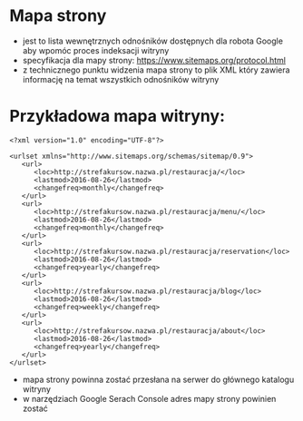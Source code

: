 # Mapa strony
- jest to lista wewnętrznych odnośników dostępnych dla robota Google aby wpomóc proces indeksacji witryny
- specyfikacja dla mapy strony: https://www.sitemaps.org/protocol.html
- z technicznego punktu widzenia mapa strony to plik XML który zawiera informację na temat wszystkich odnośników witryny

# Przykładowa mapa witryny:
```
<?xml version="1.0" encoding="UTF-8"?>

<urlset xmlns="http://www.sitemaps.org/schemas/sitemap/0.9">
   <url>
      <loc>http://strefakursow.nazwa.pl/restauracja/</loc>
      <lastmod>2016-08-26</lastmod>
      <changefreq>monthly</changefreq>
   </url>
   <url>
      <loc>http://strefakursow.nazwa.pl/restauracja/menu/</loc>
      <lastmod>2016-08-26</lastmod>
      <changefreq>monthly</changefreq>
   </url>
   <url>
      <loc>http://strefakursow.nazwa.pl/restauracja/reservation</loc>
      <lastmod>2016-08-26</lastmod>
      <changefreq>yearly</changefreq>
   </url>
   <url>
      <loc>http://strefakursow.nazwa.pl/restauracja/blog</loc>
      <lastmod>2016-08-26</lastmod>
      <changefreq>weekly</changefreq>
   </url>
   <url>
      <loc>http://strefakursow.nazwa.pl/restauracja/about</loc>
      <lastmod>2016-08-26</lastmod>
      <changefreq>yearly</changefreq>
   </url>
</urlset> 
```
- mapa strony powinna zostać przesłana na serwer do głównego katalogu witryny 
- w narzędziach Google Serach Console adres mapy strony powinien zostać